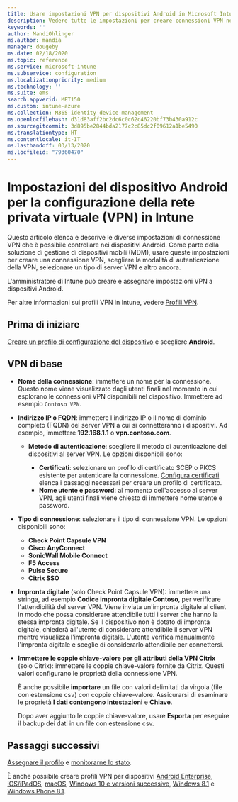 ```yaml
---
title: Usare impostazioni VPN per dispositivi Android in Microsoft Intune - Azure | Microsoft Docs
description: Vedere tutte le impostazioni per creare connessioni VPN nei dispositivi Android in Microsoft Intune. Immettere il nome della connessione, l'indirizzo IP o il nome di dominio completo del server VPN, scegliere il tipo di autenticazione degli utenti e scegliere i tipi di connessione Citrix, SonicWall, Check Point Capsule e Pulse Secure.
keywords: ''
author: MandiOhlinger
ms.author: mandia
manager: dougeby
ms.date: 02/18/2020
ms.topic: reference
ms.service: microsoft-intune
ms.subservice: configuration
ms.localizationpriority: medium
ms.technology: ''
ms.suite: ems
search.appverid: MET150
ms.custom: intune-azure
ms.collection: M365-identity-device-management
ms.openlocfilehash: d31d83aff2bc2dc6c0c62c46220bf73b430a912c
ms.sourcegitcommit: 3d895be2844bda2177c2c85dc2f09612a1be5490
ms.translationtype: HT
ms.contentlocale: it-IT
ms.lasthandoff: 03/13/2020
ms.locfileid: "79360470"
---
```

# <a name="android-device-settings-to-configure-vpn-in-intune"></a>Impostazioni del dispositivo Android per la configurazione della rete privata virtuale (VPN) in Intune

Questo articolo elenca e descrive le diverse impostazioni di connessione VPN che è possibile controllare nei dispositivi Android. Come parte della soluzione di gestione di dispositivi mobili (MDM), usare queste impostazioni per creare una connessione VPN, scegliere la modalità di autenticazione della VPN, selezionare un tipo di server VPN e altro ancora.

L'amministratore di Intune può creare e assegnare impostazioni VPN a dispositivi Android. 

Per altre informazioni sui profili VPN in Intune, vedere [Profili VPN](vpn-settings-configure.md).

## <a name="before-you-begin"></a>Prima di iniziare

[Creare un profilo di configurazione del dispositivo](vpn-settings-configure.md#create-a-device-profile) e scegliere **Android**.

## <a name="base-vpn"></a>VPN di base

- **Nome della connessione**: immettere un nome per la connessione. Questo nome viene visualizzato dagli utenti finali nel momento in cui esplorano le connessioni VPN disponibili nel dispositivo. Immettere ad esempio `Contoso VPN`.
- **Indirizzo IP o FQDN**: immettere l'indirizzo IP o il nome di dominio completo (FQDN) del server VPN a cui si connetteranno i dispositivi. Ad esempio, immettere **192.168.1.1** o **vpn.contoso.com**.

  - **Metodo di autenticazione**: scegliere il metodo di autenticazione dei dispositivi al server VPN. Le opzioni disponibili sono:

    - **Certificati**: selezionare un profilo di certificato SCEP o PKCS esistente per autenticare la connessione. [Configura certificati](../protect/certificates-configure.md) elenca i passaggi necessari per creare un profilo di certificato.
    - **Nome utente e password**: al momento dell'accesso al server VPN, agli utenti finali viene chiesto di immettere nome utente e password.

- **Tipo di connessione**: selezionare il tipo di connessione VPN. Le opzioni disponibili sono:

  - **Check Point Capsule VPN**
  - **Cisco AnyConnect**
  - **SonicWall Mobile Connect**
  - **F5 Access**
  - **Pulse Secure**
  - **Citrix SSO**

- **Impronta digitale** (solo Check Point Capsule VPN): immettere una stringa, ad esempio **Codice impronta digitale Contoso**, per verificare l'attendibilità del server VPN. Viene inviata un'impronta digitale al client in modo che possa considerare attendibile tutti i server che hanno la stessa impronta digitale. Se il dispositivo non è dotato di impronta digitale, chiederà all'utente di considerare attendibile il server VPN mentre visualizza l'impronta digitale. L'utente verifica manualmente l'impronta digitale e sceglie di considerarlo attendibile per connettersi.
- **Immettere le coppie chiave-valore per gli attributi della VPN Citrix** (solo Citrix): immettere le coppie chiave-valore fornite da Citrix. Questi valori configurano le proprietà della connessione VPN. 

  È anche possibile **importare** un file con valori delimitati da virgola (file con estensione csv) con coppie chiave-valore. Assicurarsi di esaminare le proprietà **I dati contengono intestazioni** e **Chiave**.

  Dopo aver aggiunto le coppie chiave-valore, usare **Esporta** per eseguire il backup dei dati in un file con estensione csv.

## <a name="next-steps"></a>Passaggi successivi

[Assegnare il profilo](device-profile-assign.md) e [monitorarne lo stato](device-profile-monitor.md).

È anche possibile creare profili VPN per dispositivi [Android Enterprise](vpn-settings-android-enterprise.md), [iOS/iPadOS](vpn-settings-ios.md), [macOS](vpn-settings-macos.md), [Windows 10 e versioni successive](vpn-settings-windows-10.md), [Windows 8.1](vpn-settings-windows-8-1.md) e [Windows Phone 8.1](vpn-settings-windows-phone-8-1.md).
